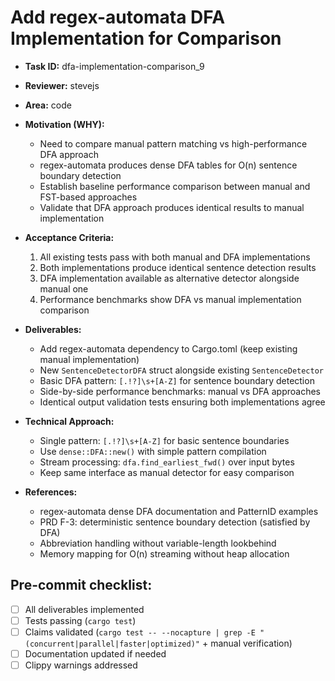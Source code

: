 # Add regex-automata DFA Implementation for Comparison

* **Task ID:** dfa-implementation-comparison_9
* **Reviewer:** stevejs
* **Area:** code
* **Motivation (WHY):**
  - Need to compare manual pattern matching vs high-performance DFA approach
  - regex-automata produces dense DFA tables for O(n) sentence boundary detection
  - Establish baseline performance comparison between manual and FST-based approaches
  - Validate that DFA approach produces identical results to manual implementation

* **Acceptance Criteria:**
  1. All existing tests pass with both manual and DFA implementations
  2. Both implementations produce identical sentence detection results
  3. DFA implementation available as alternative detector alongside manual one
  4. Performance benchmarks show DFA vs manual implementation comparison

* **Deliverables:**
  - Add regex-automata dependency to Cargo.toml (keep existing manual implementation)
  - New `SentenceDetectorDFA` struct alongside existing `SentenceDetector`
  - Basic DFA pattern: `[.!?]\s+[A-Z]` for sentence boundary detection
  - Side-by-side performance benchmarks: manual vs DFA approaches
  - Identical output validation tests ensuring both implementations agree

* **Technical Approach:**
  - Single pattern: `[.!?]\s+[A-Z]` for basic sentence boundaries
  - Use `dense::DFA::new()` with simple pattern compilation
  - Stream processing: `dfa.find_earliest_fwd()` over input bytes
  - Keep same interface as manual detector for easy comparison

* **References:**
  - regex-automata dense DFA documentation and PatternID examples
  - PRD F-3: deterministic sentence boundary detection (satisfied by DFA)
  - Abbreviation handling without variable-length lookbehind
  - Memory mapping for O(n) streaming without heap allocation

## Pre-commit checklist:
- [ ] All deliverables implemented
- [ ] Tests passing (`cargo test`)
- [ ] Claims validated (`cargo test -- --nocapture | grep -E "(concurrent|parallel|faster|optimized)"` + manual verification)
- [ ] Documentation updated if needed
- [ ] Clippy warnings addressed